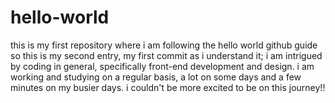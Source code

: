 # hello-world
this is my first repository where i am following the hello world github guide
so this is my second entry, my first commit as i understand it; i am intrigued by coding in general, specifically front-end development and design.  i am working and studying on a regular basis, a lot on some days and a few minutes on my busier days.  i couldn't be more excited to be on this journey!!
